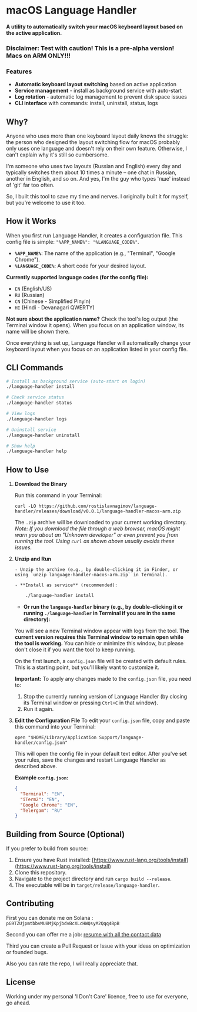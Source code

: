 # macOS Language Handler

**A utility to automatically switch your macOS keyboard layout based on the active application.**

### Disclaimer: Test with caution! This is a pre-alpha version! Macs on ARM ONLY!!!

### Features

- **Automatic keyboard layout switching** based on active application
- **Service management** - install as background service with auto-start
- **Log rotation** - automatic log management to prevent disk space issues
- **CLI interface** with commands: install, uninstall, status, logs

## Why?

Anyone who uses more than one keyboard layout daily knows the struggle: the person who designed the layout switching flow for macOS probably only uses one language and doesn't rely on their own feature. Otherwise, I can't explain why it's still so cumbersome.

I'm someone who uses two layouts (Russian and English) every day and typically switches them about 10 times a minute – one chat in Russian, another in English, and so on. And yes, I'm the guy who types 'пше' instead of 'git' far too often.

So, I built this tool to save my time and nerves. I originally built it for myself, but you're welcome to use it too.

## How it Works

When you first run Language Handler, it creates a configuration file. This config file is simple: `"%APP_NAME%": "%LANGUAGE_CODE%"`.

- **`%APP_NAME%`**: The name of the application (e.g., "Terminal", "Google Chrome").
- **`%LANGUAGE_CODE%`**: A short code for your desired layout.

**Currently supported language codes (for the config file):**

- `EN` (English/US)
- `RU` (Russian)
- `CN` (Chinese - Simplified Pinyin)
- `HI` (Hindi - Devanagari QWERTY)

**Not sure about the application name?** Check the tool's log output (the Terminal window it opens). When you focus on an application window, its name will be shown there.

Once everything is set up, Language Handler will automatically change your keyboard layout when you focus on an application listed in your config file.

## CLI Commands

```bash
# Install as background service (auto-start on login)
./language-handler install

# Check service status
./language-handler status

# View logs
./language-handler logs

# Uninstall service
./language-handler uninstall

# Show help
./language-handler help
```

## How to Use

1.  **Download the Binary**

    Run this command in your Terminal:

    ```
    curl -LO https://github.com/rostislavnagimov/language-handler/releases/download/v0.0.1/language-handler-macos-arm.zip
    ```

    The `.zip` archive will be downloaded to your current working directory.
    _Note: If you download the file through a web browser, macOS might warn you about an "Unknown developer" or even prevent you from running the tool. Using `curl` as shown above usually avoids these issues._

2.  **Unzip and Run**

        - Unzip the archive (e.g., by double-clicking it in Finder, or using `unzip language-handler-macos-arm.zip` in Terminal).

        - **Install as service** (recommended):

    ```bash
        ./language-handler install
    ```

    - **Or run the `language-handler` binary (e.g., by double-clicking it or running `./language-handler` in Terminal if you are in the same directory):**

    You will see a new Terminal window appear with logs from the tool. **The current version requires this Terminal window to remain open while the tool is working.** You can hide or minimize this window, but please don't close it if you want the tool to keep running.

    On the first launch, a `config.json` file will be created with default rules. This is a starting point, but you'll likely want to customize it.

    **Important:** To apply any changes made to the `config.json` file, you need to:

    1.  Stop the currently running version of Language Handler (by closing its Terminal window or pressing `Ctrl+C` in that window).
    2.  Run it again.

3.  **Edit the Configuration File**
    To edit your `config.json` file, copy and paste this command into your Terminal:

    ```
    open "$HOME/Library/Application Support/language-handler/config.json"
    ```

    This will open the config file in your default text editor. After you've set your rules, save the changes and restart Language Handler as described above.

    **Example `config.json`:**

    ```json
    {
      "Terminal": "EN",
      "iTerm2": "EN",
      "Google Chrome": "EN",
      "Telergam": "RU"
    }
    ```

## Building from Source (Optional)

If you prefer to build from source:

1.  Ensure you have Rust installed: [https://www.rust-lang.org/tools/install](https://www.rust-lang.org/tools/install)
2.  Clone this repository.
3.  Navigate to the project directory and run `cargo build --release`.
4.  The executable will be in `target/release/language-handler`.

## Contributing

First you can donate me on Solana : `pG9TZUjpmtbbvMU8MjKpjbdvBcXLcHWQsyM2Qqq4BpB`

Second you can offer me a job: [resume with all the contact data](https://drive.google.com/file/d/1o8lOwgBqpbccm-I-g5rkBLs4DM9qTqD7/view)

Third you can create a Pull Request or Issue with your ideas on optimization or founded bugs.

Also you can rate the repo, I will really appreciate that.

## License

Working under my personal 'I Don't Care' licence, free to use for everyone, go ahead.

```

```
